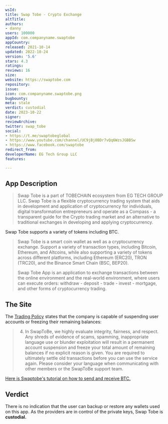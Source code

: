 ```yaml
---
wsId: 
title: Swap Tobe - Crypto Exchange
altTitle: 
authors:
- danny
users: 100000
appId: com.companyname.swaptobe
appCountry: 
released: 2021-10-14
updated: 2022-10-24
version: '5.6'
stars: 4.3
ratings: 
reviews: 16
size: 
website: https://swaptobe.com
repository: 
issue: 
icon: com.companyname.swaptobe.png
bugbounty: 
meta: stale
verdict: custodial
date: 2023-10-22
signer: 
reviewArchive: 
twitter: swap_tobe
social:
- https://t.me/swaptobeglobal
- https://www.youtube.com/channel/UC9jBj0BDr7vQq6WzsJGBBSw
- https://www.facebook.com/swaptobe
redirect_from: 
developerName: EG Tech Group LLC
features: 

---
```


## App Description

> Swap Tobe is a part of TOBECHAIN ​​ecosystem from EG TECH GROUP LLC. Swap Tobe is a flexible cryptocurrency trading system that aids in development and application of cryptocurrency for individuals, digital transformation entrepreneurs and operate as a Compass - a transparent guide for the Crypto trading market and an alternative to traditional exchanges in developing and applying cryptocurrency.

Swap Tobe supports a variety of tokens including BTC.

> Swap Tobe is a smart coin wallet as well as a cryptocurrency exchange. Support a variety of transaction types, including Bitcoin, Ethereum, and Altcoins, while also supporting a variety of tokens across different platforms, including Ethereum (ERC20), TRON (TRC20), and the Binance Smart Chain (BSC, BEP20).
>
> Swap Tobe App is an application to exchange transactions between the online environment and the real-world environment, where users can execute orders: withdraw - deposit - trade - invest - mortgage, and other forms of cryptocurrency trading.

## The Site

The [Trading Policy](https://swaptobe.com/LegalPolicy) states that the company is capable of suspending user accounts or freezing their remaining balances:

>  4. In SwapToBe, we highly evaluate integrity, fairness, and respect. Any shreds of evidence of scams, spamming, inappropriate language use or blunder exploitation will result in a permanent account suspension and freeze your total amount of remaining balances if no explicit reason is given. You are required to ultimately settle old transactions before you can use the service again. Please consider your language when communicating with other members or the SwapToBe support team.

[Here is Swaptobe's tutorial on how to send and receive BTC.](https://www.youtube.com/watch?v=CMG45wmp8Is)

## Verdict

There is no indication that the user can backup or restore any wallets used on this app. As the providers are in control of the private keys, Swap Tobe is **custodial.**

